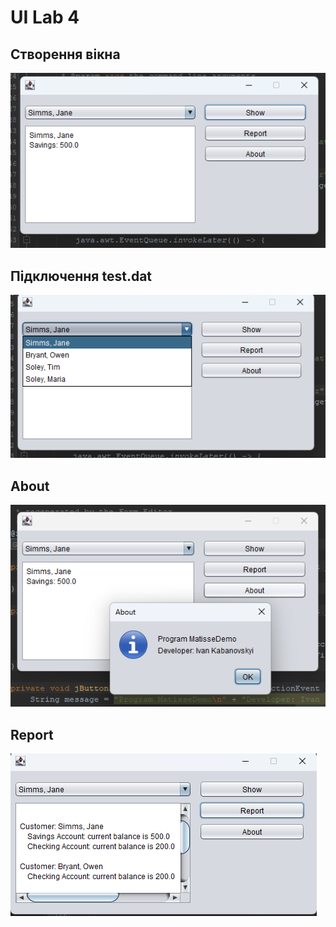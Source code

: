 # UI Lab 4
## Створення вікна
![matisse](images/GUI_matisse.png)
## Підключення test.dat
![matisse2](images/GUI_matisse2.png)
## About
![about](images/GUI_matisse_About.png)
## Report
![report](images/GUI_matisse_report.png)
